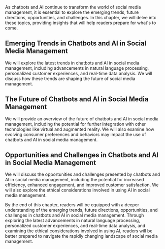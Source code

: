 

As chatbots and AI continue to transform the world of social media management, it is essential to explore the emerging trends, future directions, opportunities, and challenges. In this chapter, we will delve into these topics, providing insights that will help readers prepare for what's to come.

Emerging Trends in Chatbots and AI in Social Media Management
----------------------------------------------------------------------------

We will explore the latest trends in chatbots and AI in social media management, including advancements in natural language processing, personalized customer experiences, and real-time data analysis. We will discuss how these trends are shaping the future of social media management.

The Future of Chatbots and AI in Social Media Management
-----------------------------------------------------------------------

We will provide an overview of the future of chatbots and AI in social media management, including the potential for further integration with other technologies like virtual and augmented reality. We will also examine how evolving consumer preferences and behaviors may impact the use of chatbots and AI in social media management.

Opportunities and Challenges in Chatbots and AI in Social Media Management
-----------------------------------------------------------------------------------------

We will discuss the opportunities and challenges presented by chatbots and AI in social media management, including the potential for increased efficiency, enhanced engagement, and improved customer satisfaction. We will also explore the ethical considerations involved in using AI in social media management.

By the end of this chapter, readers will be equipped with a deeper understanding of the emerging trends, future directions, opportunities, and challenges in chatbots and AI in social media management. Through exploring the latest advancements in natural language processing, personalized customer experiences, and real-time data analysis, and examining the ethical considerations involved in using AI, readers will be better prepared to navigate the rapidly changing landscape of social media management.
